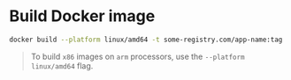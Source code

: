 # Build Docker image

```bash
docker build --platform linux/amd64 -t some-registry.com/app-name:tag .
```

> To build `x86` images on `arm` processors, use the `--platform linux/amd64` flag.
